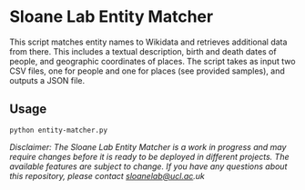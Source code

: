 # Sloane Lab Entity Matcher
This script matches entity names to Wikidata and retrieves additional data from there. This includes a textual description, birth and death dates of people, and geographic coordinates of places. The script takes as input two CSV files, one for people and one for places (see provided samples), and outputs a JSON file.

## Usage
    python entity-matcher.py

_Disclaimer: The Sloane Lab Entity Matcher is a work in progress and may require changes before it is ready to be deployed in different projects. The available features are subject to change. If you have any questions about this repository, please contact sloanelab@ucl.ac.uk_
